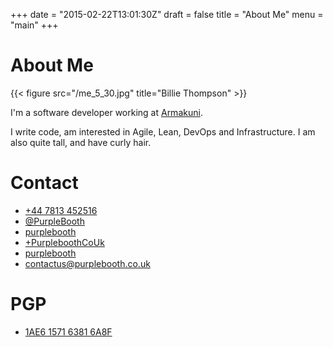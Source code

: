 +++
date = "2015-02-22T13:01:30Z"
draft = false
title = "About Me"
menu  = "main"
+++

# About Me

{{< figure src="/me_5_30.jpg" title="Billie Thompson" >}}

I'm a software developer working at [Armakuni](http://armakuni.com/).

I write code, am interested in Agile, Lean, DevOps and Infrastructure. I am also quite tall, and have curly hair.

# Contact

* [**<i class="fa fa-phone-square"> </i>** +44 7813 452516](tel:+447813452516)
* [**<i class="fa fa-twitter-square"> </i>** @PurpleBooth](https://twitter.com/purplebooth)
* [**<i class="fa fa-linkedin-square"> </i>** purplebooth](https://uk.linkedin.com/in/purplebooth)
* [**<i class="fa fa-google-plus-square"> </i>** +PurpleboothCoUk](https://plus.google.com/+PurpleboothCoUk)
* [**<i class="fa fa-github-square"> </i>** purplebooth](https://github.com/purplebooth)
* <a href='mail&#116;o&#58;bil%6Ci&#37;6&#53;&#46;&#119;ebsi%74&#101;&#64;%70&#37;75&#114;pleb&#37;&#54;F%&#54;Fth%2Eco&#46;uk'><strong><i class="fa fa-envelope-o"></i></strong> contactus&#64;purp&#108;ebooth&#46;co&#46;uk</a>

# PGP

* [**<i class="fa fa-key"></i>** 1AE6 1571 6381 6A8F](https://keybase.io/billie)
